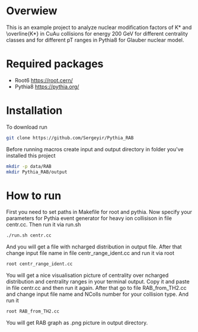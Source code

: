 # Overwiew

This is an example project to analyze nuclear modification factors of K* and \overline{K*} in CuAu collisions for energy 200 GeV for different centrality classes and for different pT ranges in Pythia8 for Glauber nuclear model.

# Required packages

- Root6 https://root.cern/
- Pythia8 https://pythia.org/

# Installation

To download run

```sh
git clone https://github.com/Sergeyir/Pythia_RAB
```

Before running macros create input and output directory in folder you've installed this project

```sh
mkdir -p data/RAB
mkdir Pythia_RAB/output
```

# How to run

First you need to set paths in Makefile for root and pythia. Now specify your parameters for Pythia event generator for heavy ion collisison in file centr.cc. Then run it via run.sh 

```sh
./run.sh centr.cc
```

And you will get a file with ncharged distribution in output file. After that change input file name in file centr_range_ident.cc and run it via root

```sh
root centr_range_ident.cc
```

You will get a nice visualisation picture of centrality over ncharged distribution and centrality ranges in your terminal output. Copy it and paste in file centr.cc and then run it again. After that go to file RAB_from_TH2.cc and change input file name and NColls number for your collision type. And run it

```sh
root RAB_from_TH2.cc
```

You will get RAB graph as .png picture in output directory.

